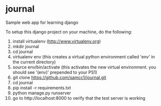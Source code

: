 journal
=======

Sample web app for learning django


To setup this django project on your machine, do the following:

1. install virtualenv (http://www.virtualenv.org)
2. mkdir journal
3. cd journal
4. virtualenv env (this creates a virtual python environment called 'env' in the current directory)
5. source env/bin/activate (this activates the new virtual environment.  you should see '(env)' prepended to your PS1)
6. git clone https://github.com/samcc1/journal.git
7. cd journal
8. pip install -r requirements.txt
9. python manage.py runserver
10. go to http://localhost:8000 to verify that the test server is working
